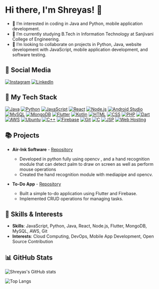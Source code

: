 # Hi there, I'm Shreyas! 👋

- 👀 I’m interested in coding in Java and Python, mobile application development.
- 🌱 I’m currently studying B.Tech in Information Technology at Sanjivani College of Engineering.
- 💞️ I’m looking to collaborate on projects in Python, Java, website development with JavaScript, mobile application development, and software testing.

## 📱 Social Media

[![Instagram](https://img.shields.io/badge/-Instagram-E4405F?style=flat&logo=instagram&logoColor=white)](https://www.instagram.com/shreyyas03/)
[![LinkedIn](https://img.shields.io/badge/-LinkedIn-0077B5?style=flat&logo=linkedin&logoColor=white)](https://www.linkedin.com/in/shreyas-ghodake-268274203/)

## 🔧 My Tech Stack

[![Java](https://img.shields.io/badge/-Java-007396?style=flat&logo=java&logoColor=white)](https://www.java.com/)
[![Python](https://img.shields.io/badge/-Python-3776AB?style=flat&logo=python&logoColor=white)](https://www.python.org/)
[![JavaScript](https://img.shields.io/badge/-JavaScript-F7DF1E?style=flat&logo=javascript&logoColor=black)](https://www.javascript.com/)
[![React](https://img.shields.io/badge/-React-61DAFB?style=flat&logo=react&logoColor=white)](https://reactjs.org/)
[![Node.js](https://img.shields.io/badge/-Node.js-339933?style=flat&logo=node.js&logoColor=white)](https://nodejs.org/)
[![Android Studio](https://img.shields.io/badge/-Android%20Studio-3DDC84?style=flat&logo=android&logoColor=white)](https://developer.android.com/studio)
[![MySQL](https://img.shields.io/badge/-MySQL-4479A1?style=flat&logo=mysql&logoColor=white)](https://www.mysql.com/)
[![MongoDB](https://img.shields.io/badge/-MongoDB-47A248?style=flat&logo=mongodb&logoColor=white)](https://www.mongodb.com/)
[![Flutter](https://img.shields.io/badge/-Flutter-02569B?style=flat&logo=flutter&logoColor=white)](https://flutter.dev/)
[![Kotlin](https://img.shields.io/badge/-Kotlin-0095D5?style=flat&logo=kotlin&logoColor=white)](https://kotlinlang.org/)
[![HTML](https://img.shields.io/badge/-HTML-E34F26?style=flat&logo=html5&logoColor=white)](https://developer.mozilla.org/en-US/docs/Web/HTML)
[![CSS](https://img.shields.io/badge/-CSS-1572B6?style=flat&logo=css3&logoColor=white)](https://developer.mozilla.org/en-US/docs/Web/CSS)
[![PHP](https://img.shields.io/badge/-PHP-777BB4?style=flat&logo=php&logoColor=white)](https://www.php.net/)
[![Dart](https://img.shields.io/badge/-Dart-0175C2?style=flat&logo=dart&logoColor=white)](https://dart.dev/)
[![AWS](https://img.shields.io/badge/-AWS-232F3E?style=flat&logo=amazon-aws&logoColor=white)](https://aws.amazon.com/)
[![Ubuntu](https://img.shields.io/badge/-Ubuntu-E95420?style=flat&logo=ubuntu&logoColor=white)](https://ubuntu.com/)
[![C++](https://img.shields.io/badge/-C++-00599C?style=flat&logo=c%2B%2B&logoColor=white)](https://www.cplusplus.com/)
[![Firebase](https://img.shields.io/badge/-Firebase-FFCA28?style=flat&logo=firebase&logoColor=black)](https://firebase.google.com/)
[![Git](https://img.shields.io/badge/-Git-F05032?style=flat&logo=git&logoColor=white)](https://git-scm.com/)
[![C](https://img.shields.io/badge/-C-A8B9CC?style=flat&logo=c&logoColor=white)](https://www.learn-c.org/)
[![JSP](https://img.shields.io/badge/-JSP-007396?style=flat&logo=java&logoColor=white)](https://www.oracle.com/java/technologies/javaserverpages.html)
[![Web Hosting](https://img.shields.io/badge/-Web%20Hosting-333333?style=flat&logo=heroku&logoColor=white)](https://www.heroku.com/)


## 📚 Projects

- **Air-Ink Software** - [Repository]([https://github.com/shreyas-codes25/e-commerce-website](https://github.com/shreyas-codes25/air-ink-app))
  - Developed in python fully using opencv , and a hand recognition module that can detect palm to draw on screen as well as perform mouse operations
  - Created the hand recognition module with mediapipe and opencv.

- **To-Do App** - [Repository]([https://github.com/shreyas-codes25/to-do-app](https://github.com/shreyas-codes25/todo_list_using_flutter))
  - Built a simple to-do application using Flutter and Firebase.
  - Implemented CRUD operations for managing tasks.

## 🚀 Skills & Interests

- **Skills**: JavaScript, Python, Java, React, Node.js, Flutter, MongoDB, MySQL, AWS, Git
- **Interests**: Cloud Computing, DevOps, Mobile App Development, Open Source Contribution

## 📊 GitHub Stats

![Shreyas's GitHub stats](https://github-readme-stats.vercel.app/api?username=shreyas-codes25&show_icons=true&theme=onedark)

![Top Langs](https://github-readme-stats.vercel.app/api/top-langs/?username=shreyas-codes25&layout=compact&theme=onedark)
